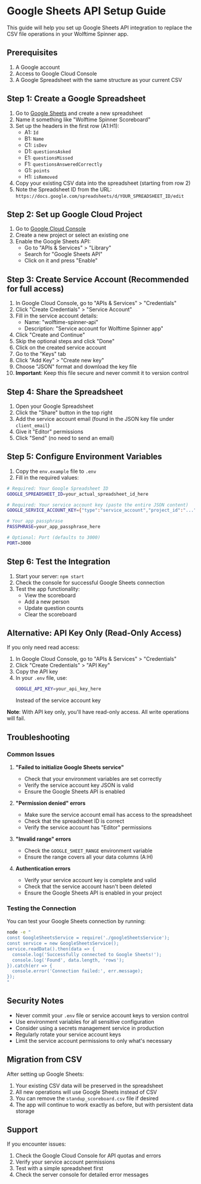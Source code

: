 # Google Sheets API Setup Guide

This guide will help you set up Google Sheets API integration to replace the CSV file operations in your Wolftime Spinner app.

## Prerequisites

1. A Google account
2. Access to Google Cloud Console
3. A Google Spreadsheet with the same structure as your current CSV

## Step 1: Create a Google Spreadsheet

1. Go to [Google Sheets](https://sheets.google.com) and create a new spreadsheet
2. Name it something like "Wolftime Spinner Scoreboard"
3. Set up the headers in the first row (A1:H1):
   - A1: `Id`
   - B1: `Name`
   - C1: `isDev`
   - D1: `questionsAsked`
   - E1: `questionsMissed`
   - F1: `questionsAnsweredCorrectly`
   - G1: `points`
   - H1: `isRemoved`
4. Copy your existing CSV data into the spreadsheet (starting from row 2)
5. Note the Spreadsheet ID from the URL: `https://docs.google.com/spreadsheets/d/YOUR_SPREADSHEET_ID/edit`

## Step 2: Set up Google Cloud Project

1. Go to [Google Cloud Console](https://console.cloud.google.com/)
2. Create a new project or select an existing one
3. Enable the Google Sheets API:
   - Go to "APIs & Services" > "Library"
   - Search for "Google Sheets API"
   - Click on it and press "Enable"

## Step 3: Create Service Account (Recommended for full access)

1. In Google Cloud Console, go to "APIs & Services" > "Credentials"
2. Click "Create Credentials" > "Service Account"
3. Fill in the service account details:
   - Name: "wolftime-spinner-api"
   - Description: "Service account for Wolftime Spinner app"
4. Click "Create and Continue"
5. Skip the optional steps and click "Done"
6. Click on the created service account
7. Go to the "Keys" tab
8. Click "Add Key" > "Create new key"
9. Choose "JSON" format and download the key file
10. **Important**: Keep this file secure and never commit it to version control

## Step 4: Share the Spreadsheet

1. Open your Google Spreadsheet
2. Click the "Share" button in the top right
3. Add the service account email (found in the JSON key file under `client_email`)
4. Give it "Editor" permissions
5. Click "Send" (no need to send an email)

## Step 5: Configure Environment Variables

1. Copy the `env.example` file to `.env`
2. Fill in the required values:

```bash
# Required: Your Google Spreadsheet ID
GOOGLE_SPREADSHEET_ID=your_actual_spreadsheet_id_here

# Required: Your service account key (paste the entire JSON content)
GOOGLE_SERVICE_ACCOUNT_KEY={"type":"service_account","project_id":"...","private_key_id":"...","private_key":"...","client_email":"...","client_id":"...","auth_uri":"...","token_uri":"...","auth_provider_x509_cert_url":"...","client_x509_cert_url":"..."}

# Your app passphrase
PASSPHRASE=your_app_passphrase_here

# Optional: Port (defaults to 3000)
PORT=3000
```

## Step 6: Test the Integration

1. Start your server: `npm start`
2. Check the console for successful Google Sheets connection
3. Test the app functionality:
   - View the scoreboard
   - Add a new person
   - Update question counts
   - Clear the scoreboard

## Alternative: API Key Only (Read-Only Access)

If you only need read access:

1. In Google Cloud Console, go to "APIs & Services" > "Credentials"
2. Click "Create Credentials" > "API Key"
3. Copy the API key
4. In your `.env` file, use:
   ```bash
   GOOGLE_API_KEY=your_api_key_here
   ```
   Instead of the service account key

**Note**: With API key only, you'll have read-only access. All write operations will fail.

## Troubleshooting

### Common Issues

1. **"Failed to initialize Google Sheets service"**

   - Check that your environment variables are set correctly
   - Verify the service account key JSON is valid
   - Ensure the Google Sheets API is enabled

2. **"Permission denied" errors**

   - Make sure the service account email has access to the spreadsheet
   - Check that the spreadsheet ID is correct
   - Verify the service account has "Editor" permissions

3. **"Invalid range" errors**

   - Check the `GOOGLE_SHEET_RANGE` environment variable
   - Ensure the range covers all your data columns (A:H)

4. **Authentication errors**
   - Verify your service account key is complete and valid
   - Check that the service account hasn't been deleted
   - Ensure the Google Sheets API is enabled in your project

### Testing the Connection

You can test your Google Sheets connection by running:

```bash
node -e "
const GoogleSheetsService = require('./googleSheetsService');
const service = new GoogleSheetsService();
service.readData().then(data => {
  console.log('Successfully connected to Google Sheets!');
  console.log('Found', data.length, 'rows');
}).catch(err => {
  console.error('Connection failed:', err.message);
});
"
```

## Security Notes

- Never commit your `.env` file or service account keys to version control
- Use environment variables for all sensitive configuration
- Consider using a secrets management service in production
- Regularly rotate your service account keys
- Limit the service account permissions to only what's necessary

## Migration from CSV

After setting up Google Sheets:

1. Your existing CSV data will be preserved in the spreadsheet
2. All new operations will use Google Sheets instead of CSV
3. You can remove the `standup_scoreboard.csv` file if desired
4. The app will continue to work exactly as before, but with persistent data storage

## Support

If you encounter issues:

1. Check the Google Cloud Console for API quotas and errors
2. Verify your service account permissions
3. Test with a simple spreadsheet first
4. Check the server console for detailed error messages
